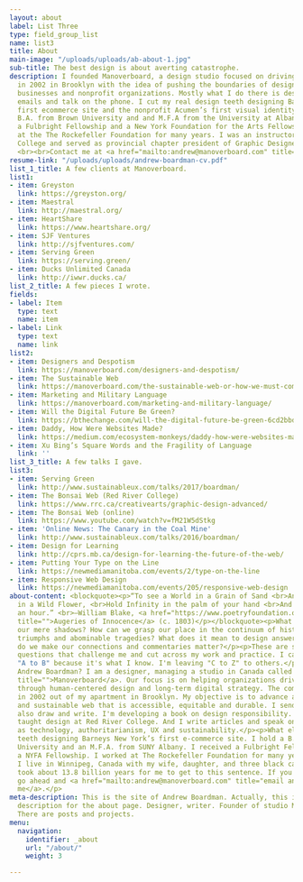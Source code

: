 ```yaml
---
layout: about
label: List Three
type: field_group_list
name: list3
title: About
main-image: "/uploads/uploads/ab-about-1.jpg"
sub-title: The best design is about averting catastrophe.
description: I founded Manoverboard, a design studio focused on driving social change,
  in 2002 in Brooklyn with the idea of pushing the boundaries of design for innovative
  businesses and nonprofit organizations. Mostly what I do there is design and send
  emails and talk on the phone. I cut my real design teeth designing Barneys New York’s
  first ecommerce site and the nonprofit Acumen’s first visual identity. I hold a
  B.A. from Brown University and and M.F.A from the University at Albany SUNY. I received
  a Fulbright Fellowship and a New York Foundation for the Arts Fellowship. I worked
  at the The Rockefeller Foundation for many years. I was an instructor at Red River
  College and served as provincial chapter president of Graphic Designers of Canada.
  <br><br>Contact me at <a href="mailto:andrew@manoverboard.com" title="">andrew@manoverboard.com</a>
resume-link: "/uploads/uploads/andrew-boardman-cv.pdf"
list_1_title: A few clients at Manoverboard.
list1:
- item: Greyston
  link: https://greyston.org/
- item: Maestral
  link: http://maestral.org/
- item: HeartShare
  link: https://www.heartshare.org/
- item: SJF Ventures
  link: http://sjfventures.com/
- item: Serving Green
  link: https://serving.green/
- item: Ducks Unlimited Canada
  link: http://iwwr.ducks.ca/
list_2_title: A few pieces I wrote.
fields:
- label: Item
  type: text
  name: item
- label: Link
  type: text
  name: link
list2:
- item: Designers and Despotism
  link: https://manoverboard.com/designers-and-despotism/
- item: The Sustainable Web
  link: https://manoverboard.com/the-sustainable-web-or-how-we-must-communicate/
- item: Marketing and Military Language
  link: https://manoverboard.com/marketing-and-military-language/
- item: Will the Digital Future Be Green?
  link: https://bthechange.com/will-the-digital-future-be-green-6cd2bbd34f4a
- item: Daddy, How Were Websites Made?
  link: https://medium.com/ecosystem-monkeys/daddy-how-were-websites-made-b0b324e35bf7
- item: Xu Bing’s Square Words and the Fragility of Language
  link: ''
list_3_title: A few talks I gave.
list3:
- item: Serving Green
  link: http://www.sustainableux.com/talks/2017/boardman/
- item: The Bonsai Web (Red River College)
  link: https://www.rrc.ca/creativearts/graphic-design-advanced/
- item: The Bonsai Web (online)
  link: https://www.youtube.com/watch?v=fM21W5dStkg
- item: 'Online News: The Canary in the Coal Mine'
  link: http://www.sustainableux.com/talks/2016/boardman/
- item: Design for Learning
  link: http://cprs.mb.ca/design-for-learning-the-future-of-the-web/
- item: Putting Your Type on the Line
  link: https://newmediamanitoba.com/events/2/type-on-the-line
- item: Responsive Web Design
  link: https://newmediamanitoba.com/events/205/responsive-web-design
about-content: <blockquote><p>“To see a World in a Grain of Sand <br>And a Heaven
  in a Wild Flower, <br>Hold Infinity in the palm of your hand <br>And Eternity in
  an hour.” <br>—William Blake, <a href="https://www.poetryfoundation.org/poems/43650/auguries-of-innocence"
  title="">Augeries of Innocence</a> (c. 1803)</p></blockquote><p>What exists beyond
  our mere shadows? How can we grasp our place in the continuum of history's unfolding
  triumphs and abominable tragedies? What does it mean to design answers? And how
  do we make our connections and commentaries matter?</p><p>These are some of the
  questions that challenge me and cut across my work and practice. I call this site
  "A to B" because it's what I know. I'm leaving "C to Z" to others.</p><p>Who is
  Andrew Boardman? I am a designer, managing a studio in Canada called <a href="https://manoverboard.com"
  title="">Manoverboard</a>. Our focus is on helping organizations drive social change
  through human-centered design and long-term digital strategy. The company began
  in 2002 out of my apartment in Brooklyn. My objective is to advance a more humane
  and sustainable web that is accessible, equitable and durable. I send a lot of emails.</p><p>I
  also draw and write. I'm developing a book on design responsibility. I recently
  taught design at Red River College. And I write articles and speak on subjects such
  as technology, authoritarianism, UX and sustainability.</p><p>What else? I cut my
  teeth designing Barneys New York’s first e-commerce site. I hold a B.A. from Brown
  University and an M.F.A. from SUNY Albany. I received a Fulbright Fellowship and
  a NYFA Fellowship. I worked at The Rockefeller Foundation for many years. Today,
  I live in Winnipeg, Canada with my wife, daughter, and three black cats.</p><p>It
  took about 13.8 billion years for me to get to this sentence. If you desire, please
  go ahead and <a href="mailto:andrew@manoverboard.com" title="email andrew boardman">email
  me</a>.</p>
meta-description: This is the site of Andrew Boardman. Actually, this is the meta
  description for the about page. Designer, writer. Founder of studio Manoverboard.
  There are posts and projects.
menu:
  navigation:
    identifier: _about
    url: "/about/"
    weight: 3

---
```

